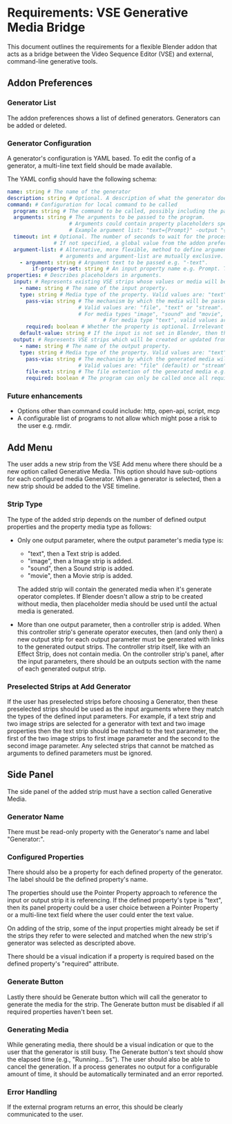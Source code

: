 # Requirements: VSE Generative Media Bridge
This document outlines the requirements for a flexible Blender addon that acts as a bridge between the Video Sequence Editor (VSE) and external, command-line generative tools.

## Addon Preferences
### Generator List
The addon preferences shows a list of defined generators.
Generators can be added or deleted.

### Generator Configuration
A generator's configuration is YAML based. To edit the config of a generator, a multi-line text field should be made available.

The YAML config should have the following schema:

```YAML
name: string # The name of the generator
description: string # Optional. A description of what the generator does.
command: # Configuration for local command to be called
  program: string # The command to be called, possibly including the path e.g. "C:\programs\text-to-speach.exe".
  arguments: string # The arguments to be passed to the program.
                    # Arguments could contain property placeholders specified by the property name between curly braces e.g. {Prompt}.
					# Example argument list: "text={Prompt}" -output "{Result}"
  timeout: int # Optional. The number of seconds to wait for the process to generate output before it is automatically terminated.
               # If not specified, a global value from the addon preferences is used.
  argument-list: # Alternative, more flexible, method to define arguments to be passed to the program.
                 # arguments and argument-list are mutually exclusive.
    - argument: string # Argument text to be passed e.g. "-text".
	    if-property-set: string # An input property name e.g. Prompt. The argument will only be sent if the property with this name is set. Optional.
properties: # Describes placeholders in arguments.
  input: # Represents existing VSE strips whose values or media will be passed to the generator's program via arguments.
	- name: string # The name of the input property.
    type: string # Media type of the property. Valid values are: "text", "image", "sound" or "movie".
	  pass-via: string # The mechanism by which the media will be passed to the generator program.
	                   # Valid values are: "file", "text" or "stream".
	                   # For media types "image", "sound" and "movie", valid values are "file" (default) or "stream".
					           # For media type "text", valid values are "text" (the default), "file" or "stream".
	  required: boolean # Whether the property is optional. Irrelevant if a default-value is specified. Default: true.
    default-value: string # If the input is not set in Blender, then the default value will be used.
  output: # Represents VSE strips which will be created or updated from the media generated by the generator program.
	- name: string # The name of the output property.
    type: string # Media type of the property. Valid values are: "text", "image", "sound" or "movie".
	  pass-via: string # The mechanism by which the generated media will be received from the generator program.
	                   # Valid values are: "file" (default) or "stream".
	  file-ext: string # The file extention of the generated media e.g. ".wav".
	  required: boolean # The program can only be called once all required properties are set. Default: true.
```

### Future enhancements
- Options other than command could include: http, open-api, script, mcp
- A configurable list of programs to not allow which might pose a risk to the user e.g. rmdir.

## Add Menu
The user adds a new strip from the VSE Add menu where there should be a new option called Generative Media. This option should have sub-options for each configured media Generator. When a generator is selected, then a new strip should be added to the VSE timeline.

### Strip Type
The type of the added strip depends on the number of defined output properties and the property media type as follows:
- Only one output parameter, where the output parameter's media type is:
  - "text", then a Text strip is added.
  - "image", then a Image strip is added.
  - "sound", then a Sound strip is added.
  - "movie", then a Movie strip is added.

  The added strip will contain the generated media when it's generate operator completes. If Blender doesn't allow a strip to be created without media, then placeholder media should be used until the actual media is generated.

- More than one output parameter, then a controller strip is added. When this controller strip's generate operator executes, then (and only then) a new output strip for each output parameter must be generated with links to the generated output strips. The controller strip itself, like with an Effect Strip, does not contain media. On the controller strip's panel, after the input parameters, there should be an outputs section with the name of each generated output strip.

### Preselected Strips at Add Generator
If the user has preselected strips before choosing a Generator, then these preselected strips should be used as the input arguments where they match the types of the defined input parameters. For example, if a text strip and two image strips are selected for a generator with text and two image properties then the text strip should be matched to the text parameter, the first of the two image strips to first image parameter and the second to the second image parameter. Any selected strips that cannot be matched as arguments to defined parameters must be ignored.

## Side Panel
The side panel of the added strip must have a section called Generative Media.

### Generator Name
There must be read-only property with the Generator's name and label "Generator:".

### Configured Properties
There should also be a property for each defined property of the generator. The label should be the defined property's name.

The properties should use the Pointer Property approach to reference the input or output strip it is referencing. If the defined property's type is "text", then its panel property could be a user choice between a Pointer Property or a multi-line text field where the user could enter the text value.

On adding of the strip, some of the input properties might already be set if the strips they refer to were selected and matched when the new strip's generator was selected as descripted above.

There should be a visual indication if a property is required based on the defined property's "required" attribute.

### Generate Button
Lastly there should be Generate button which will call the generator to generate the media for the strip. The Generate button must be disabled if all required properties haven't been set.

### Generating Media
While generating media, there should be a visual indication or que to the user that the generator is still busy. The Generate button's text should show the elapsed time (e.g., "Running... 5s"). The user should also be able to cancel the generation. If a process generates no output for a configurable amount of time, it should be automatically terminated and an error reported.

### Error Handling
If the external program returns an error, this should be clearly communicated to the user.
